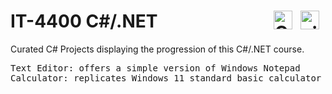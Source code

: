 # IT-4400 C#/.NET<img align="right" alt=".NET" width="30px" style="padding-right:10px;" src="https://cdn.jsdelivr.net/gh/devicons/devicon/icons/dot-net/dot-net-plain.svg"/><img align="right" alt="C#" width="30px" style="padding-right:10px;" src="https://cdn.jsdelivr.net/gh/devicons/devicon/icons/csharp/csharp-original.svg" />
         
Curated C# Projects displaying the progression of this C#/.NET course.

<pre>
Text Editor: offers a simple version of Windows Notepad
Calculator: replicates Windows 11 standard basic calculator
</pre>
